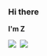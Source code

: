 ### Hi there

**I'm Z** 

<img src="https://github-readme-stats.vercel.app/api?username=starknt&show_icons=true&theme=onedark" align="left" style="margin-right: 0.5rem;" />
<img src="https://github-readme-stats.vercel.app/api/top-langs/?username=starknt&hide=javascript,html" style="margin-right: 0.5rem;" />

